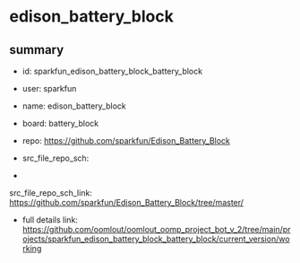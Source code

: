 # edison_battery_block
 
## summary 
* id: sparkfun_edison_battery_block_battery_block
* user: sparkfun
* name: edison_battery_block
* board: battery_block
* repo: https://github.com/sparkfun/Edison_Battery_Block



* src_file_repo_sch: 
*
 src_file_repo_sch_link: https://github.com/sparkfun/Edison_Battery_Block/tree/master/
* full details link: https://github.com/oomlout/oomlout_oomp_project_bot_v_2/tree/main/projects/sparkfun_edison_battery_block_battery_block/current_version/working  






